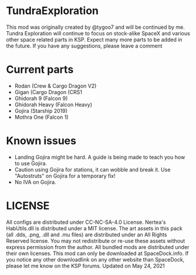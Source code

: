 # TundraExploration
This mod was originally created by @tygoo7 and will be continued by me. Tundra Exploration will continue to focus on stock-alike SpaceX and various other space related parts in KSP. Expect many more parts to be added in the future. If you have any suggestions, please leave a comment

# Current parts

- Rodan (Crew & Cargo Dragon V2)
- Gigan (Cargo Dragon (CRS1
- Ghidorah 9 (Falcon 9)
- Ghidorah Heavy (Falcon Heavy)
- Gojira (Starship 2019)
- Mothra One (Falcon 1)

# Known issues

- Landing Gojira might be hard. A guide is being made to teach you how to use Gojira.
- Caution using Gojira for stations, it can wobble and break it. Use "Autostruts" on Gojira for a temporary fix!
- No IVA on Gojira.

# LICENSE

All configs are distributed under CC-NC-SA-4.0 License.
Nertea's HabUtils.dll is distributed under a MIT license.
The art assets in this pack (all .dds, .png, .dll and .mu files) are distributed under an All Rights Reserved license. You may not redistribute or re-use these assets without express permission from the author.
All bundled mods are distributed under their own licenses.
This mod can only be downloaded at SpaceDock.info. If you notice any other downloadlink on any other website than SpaceDock, please let me know on the KSP forums.
Updated on May 24, 2021
